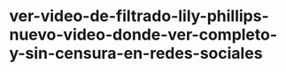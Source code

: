 # ver-video-de-filtrado-lily-phillips-nuevo-video-donde-ver-completo-y-sin-censura-en-redes-sociales